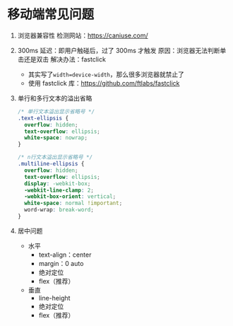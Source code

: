 # 移动端常见问题

1. 浏览器兼容性
   检测网站：https://caniuse.com/
2. 300ms 延迟：即用户触碰后，过了 300ms 才触发
   原因：浏览器无法判断单击还是双击
   解决办法：fastclick
   - 其实写了`width=device-width`，那么很多浏览器就禁止了
   - 使用 fastclick 库：https://github.com/ftlabs/fastclick
3. 单行和多行文本的溢出省略

   ```css
   /* 单行文本溢出显示省略号 */
   .text-ellipsis {
     overflow: hidden;
     text-overflow: ellipsis;
     white-space: nowrap;
   }
   ```

   ```css
   /* n行文本溢出显示省略号 */
   .multiline-ellipsis {
     overflow: hidden;
     text-overflow: ellipsis;
     display: -webkit-box;
     -webkit-line-clamp: 2;
     -webkit-box-orient: vertical;
     white-space: normal !important;
     word-wrap: break-word;
   }
   ```

4. 居中问题
   - 水平
     - text-align：center
     - margin：0 auto
     - 绝对定位
     - flex（推荐）
   - 垂直
     - line-height
     - 绝对定位
     - flex（推荐）

